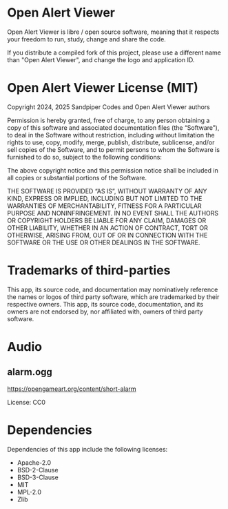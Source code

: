 
Open Alert Viewer
=================

Open Alert Viewer is libre / open source software, meaning that it respects
your freedom to run, study, change and share the code.

If you distribute a compiled fork of this project, please use a different name
than "Open Alert Viewer", and change the logo and application ID.


Open Alert Viewer License (MIT)
===============================

Copyright 2024, 2025 Sandpiper Codes and Open Alert Viewer authors

Permission is hereby granted, free of charge, to any person obtaining a copy of
this software and associated documentation files (the “Software”), to deal in
the Software without restriction, including without limitation the rights to
use, copy, modify, merge, publish, distribute, sublicense, and/or sell copies of
the Software, and to permit persons to whom the Software is furnished to do so,
subject to the following conditions:

The above copyright notice and this permission notice shall be included in all
copies or substantial portions of the Software.

THE SOFTWARE IS PROVIDED “AS IS”, WITHOUT WARRANTY OF ANY KIND, EXPRESS OR
IMPLIED, INCLUDING BUT NOT LIMITED TO THE WARRANTIES OF MERCHANTABILITY, FITNESS
FOR A PARTICULAR PURPOSE AND NONINFRINGEMENT. IN NO EVENT SHALL THE AUTHORS OR
COPYRIGHT HOLDERS BE LIABLE FOR ANY CLAIM, DAMAGES OR OTHER LIABILITY, WHETHER
IN AN ACTION OF CONTRACT, TORT OR OTHERWISE, ARISING FROM, OUT OF OR IN
CONNECTION WITH THE SOFTWARE OR THE USE OR OTHER DEALINGS IN THE SOFTWARE.


Trademarks of third-parties
===========================

This app, its source code, and documentation may nominatively reference the
names or logos of third party software, which are trademarked by their
respective owners. This app, its source code, documentation, and its owners are
not endorsed by, nor affiliated with, owners of third party software.


Audio
=====

alarm.ogg
---------

<https://opengameart.org/content/short-alarm>

License: CC0


Dependencies
============

Dependencies of this app include the following licenses:

- Apache-2.0
- BSD-2-Clause
- BSD-3-Clause
- MIT
- MPL-2.0
- Zlib

